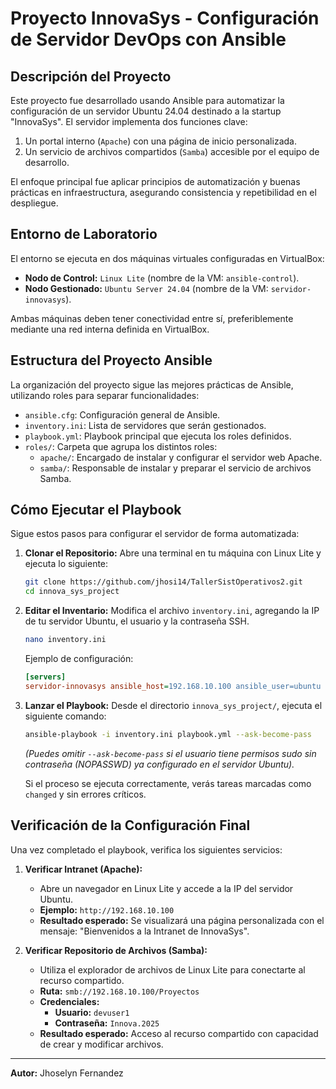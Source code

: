 # Proyecto InnovaSys - Configuración de Servidor DevOps con Ansible

## Descripción del Proyecto
Este proyecto fue desarrollado usando Ansible para automatizar la configuración de un servidor Ubuntu 24.04 destinado a la startup "InnovaSys". El servidor implementa dos funciones clave:

1.  Un portal interno (`Apache`) con una página de inicio personalizada.
2.  Un servicio de archivos compartidos (`Samba`) accesible por el equipo de desarrollo.

El enfoque principal fue aplicar principios de automatización y buenas prácticas en infraestructura, asegurando consistencia y repetibilidad en el despliegue.

## Entorno de Laboratorio
El entorno se ejecuta en dos máquinas virtuales configuradas en VirtualBox:

-   **Nodo de Control:** `Linux Lite` (nombre de la VM: `ansible-control`).
-   **Nodo Gestionado:** `Ubuntu Server 24.04` (nombre de la VM: `servidor-innovasys`).

Ambas máquinas deben tener conectividad entre sí, preferiblemente mediante una red interna definida en VirtualBox.

## Estructura del Proyecto Ansible
La organización del proyecto sigue las mejores prácticas de Ansible, utilizando roles para separar funcionalidades:

-   `ansible.cfg`: Configuración general de Ansible.
-   `inventory.ini`: Lista de servidores que serán gestionados.
-   `playbook.yml`: Playbook principal que ejecuta los roles definidos.
-   `roles/`: Carpeta que agrupa los distintos roles:
    -   `apache/`: Encargado de instalar y configurar el servidor web Apache.
    -   `samba/`: Responsable de instalar y preparar el servicio de archivos Samba.

## Cómo Ejecutar el Playbook

Sigue estos pasos para configurar el servidor de forma automatizada:

1.  **Clonar el Repositorio:**
    Abre una terminal en tu máquina con Linux Lite y ejecuta lo siguiente:
    ```bash
    git clone https://github.com/jhosi14/TallerSistOperativos2.git
    cd innova_sys_project
    ```

2.  **Editar el Inventario:**
    Modifica el archivo `inventory.ini`, agregando la IP de tu servidor Ubuntu, el usuario y la contraseña SSH.
    ```bash
    nano inventory.ini
    ```
    Ejemplo de configuración:
    ```ini
    [servers]
    servidor-innovasys ansible_host=192.168.10.100 ansible_user=ubuntu ansible_ssh_pass=TuContraseñaSSH
    ```

3.  **Lanzar el Playbook:**
    Desde el directorio `innova_sys_project/`, ejecuta el siguiente comando:

    ```bash
    ansible-playbook -i inventory.ini playbook.yml --ask-become-pass
    ```

    *(Puedes omitir `--ask-become-pass` si el usuario tiene permisos sudo sin contraseña (NOPASSWD) ya configurado en el servidor Ubuntu).*

    Si el proceso se ejecuta correctamente, verás tareas marcadas como `changed` y sin errores críticos.

## Verificación de la Configuración Final

Una vez completado el playbook, verifica los siguientes servicios:

1.  **Verificar Intranet (Apache):**
    * Abre un navegador en Linux Lite y accede a la IP del servidor Ubuntu.
    * **Ejemplo:** `http://192.168.10.100`
    * **Resultado esperado:** Se visualizará una página personalizada con el mensaje: "Bienvenidos a la Intranet de InnovaSys".

2.  **Verificar Repositorio de Archivos (Samba):**
    * Utiliza el explorador de archivos de Linux Lite para conectarte al recurso compartido.
    * **Ruta:** `smb://192.168.10.100/Proyectos`
    * **Credenciales:**
        * **Usuario:** `devuser1`
        * **Contraseña:** `Innova.2025`
    * **Resultado esperado:** Acceso al recurso compartido con capacidad de crear y modificar archivos.

---

**Autor:** Jhoselyn Fernandez

